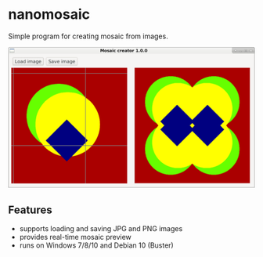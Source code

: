 # nanomosaic

Simple program for creating mosaic from images.

![nanomosaic screenshot](https://raw.githubusercontent.com/viktorchvatal/assets/master/nanomosaic/screenshot.png)

## Features
 * supports loading and saving JPG and PNG images
 * provides real-time mosaic preview
 * runs on Windows 7/8/10 and Debian 10 (Buster)
